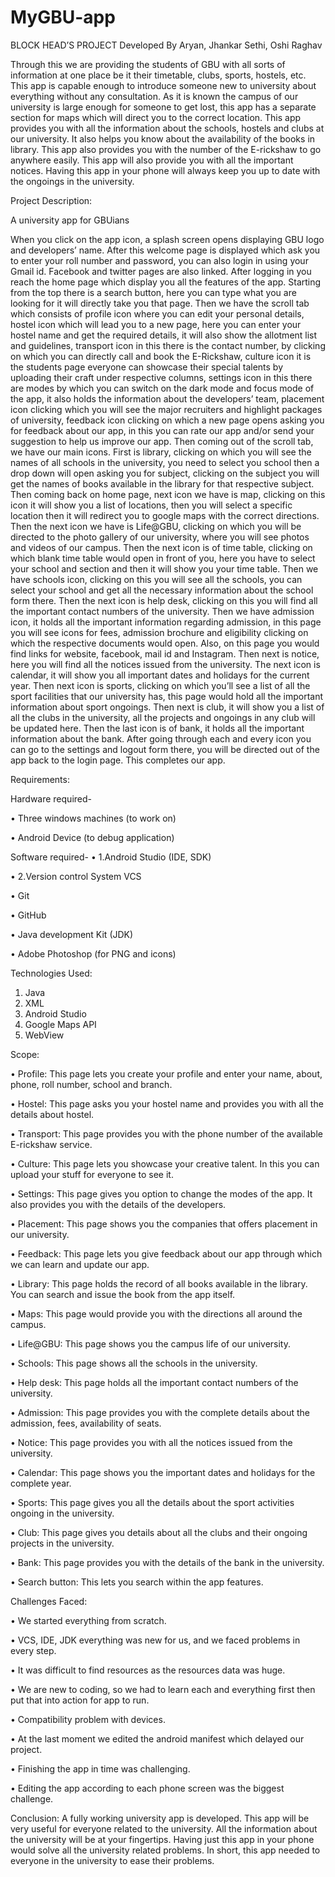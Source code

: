 # MyGBU-app
BLOCK HEAD’S PROJECT
Developed By Aryan, Jhankar Sethi, Oshi Raghav 

Through this we are providing the students of GBU with all sorts of information at one place be it their timetable, clubs, sports, hostels, etc. This app is capable enough to introduce someone new to university about everything without any consultation. As it is known the campus of our university is large enough for someone to get lost, this app has a separate section for maps which will direct you to the correct location. This app provides you with all the information about the schools, hostels and clubs at our university. It also helps you know about the availability of the books in library. This app also provides you with the number of the E-rickshaw to go anywhere easily. This app will also provide you with all the important notices. Having this app in your phone will always keep you up to date with the ongoings in the university.

Project Description:

A university app for GBUians

When you click on the app icon, a splash screen opens displaying GBU logo and developers’ name. After this welcome page is displayed which ask you to enter your roll number and password, you can also login in using your Gmail id. Facebook and twitter pages are also linked. After logging in you reach the home page which display you all the features of the app. Starting from the top there is a search button, here you can type what you are looking for it will directly take you that page. Then we have the scroll tab which consists of profile icon where you can edit your personal details, hostel icon which will lead you to a new page, here you can enter your hostel name and get the required details, it will also show the allotment list and guidelines, transport icon in this there is the contact number, by clicking on which you can directly call and book the E-Rickshaw, culture icon it is the students page everyone can showcase their special talents by uploading their craft under respective columns, settings icon in this there are modes by which you can switch on the dark mode and focus mode of the app, it  also holds the information about the developers’ team, placement icon clicking which you will see the major recruiters and highlight packages of university, feedback icon clicking on which a new page opens asking you for feedback about our app, in this you can rate our app and/or send your suggestion to help us improve our app. Then coming out of the scroll tab, we have our main icons. First is library, clicking on which you will see the names of all schools in the university, you need to select you school then a drop down will open asking you for subject, clicking on the subject you will get the names of books available in the library for that respective subject. Then coming back on home page, next icon we have is map, clicking on this icon it will show you a list of locations, then you will select a specific location then it will redirect you to google maps with the correct directions. Then the next icon we have is Life@GBU, clicking on which you will be directed to the photo gallery of our university, where you will see photos and videos of our campus. Then the next icon is of time table, clicking on which blank time table would open in front of you, here you have to select your school and section and then it will show you your time table. Then we have schools icon, clicking on this you will see all the schools, you can select your school and get all the necessary information about the school form there. Then the next icon is help desk, clicking on this you will find all the important contact numbers of the university. Then we have admission icon, it holds all the important information regarding admission, in this page you will see icons for fees, admission brochure and eligibility clicking on which the respective documents would open. Also, on this page you would find links for website, facebook, mail id and Instagram. Then next is notice, here you will find all the notices issued from the university. The next icon is calendar, it will show you all important dates and holidays for the current year. Then next icon is sports, clicking on which you’ll see a list of all the sport facilities that our university has, this page would hold all the important information about sport ongoings. Then next is club, it will show you a list of all the clubs in the university, all the projects and ongoings in any club will be updated here. Then the last icon is of bank, it holds all the important information about the bank. After going through each and every icon you can go to the settings and logout form there, you will be directed out of the app back to the login page. This completes our app. 


Requirements:

Hardware required-

•	Three windows machines (to work on)

•	Android Device (to debug application)

Software required-
•	1.Android Studio (IDE, SDK)

•	2.Version control System VCS

•	Git

•	GitHub

•	Java development Kit (JDK)

•	Adobe Photoshop (for PNG and icons)


Technologies Used:

1.	 Java
2.	 XML 
3.	 Android Studio
4.   Google Maps API
5.   WebView


Scope:

•	Profile: This page lets you create your profile and enter your name, about, phone, roll number, school and branch.

•	Hostel: This page asks you your hostel name and provides you with all the details about hostel.

•	Transport: This page provides you with the phone number of the available E-rickshaw service.

•	Culture: This page lets you showcase your creative talent. In this you can upload your stuff for everyone to see it.

•	Settings: This page gives you option to change the modes of the app. It also provides you with the details of the developers.

•	Placement: This page shows you the companies that offers placement in our university.

•	Feedback: This page lets you give feedback about our app through which we can learn and update our app.

•	Library: This page holds the record of all books available in the library. You can search and issue the book from the app itself.

•	Maps: This page would provide you with the directions all around the campus.

•	Life@GBU:  This page shows you the campus life of our university.

•	Schools: This page shows all the schools in the university.

•	Help desk: This page holds all the important contact numbers of the university.

•	Admission: This page provides you with the complete details about the admission, fees, availability of seats.

•	Notice: This page provides you with all the notices issued from the university.

•	Calendar: This page shows you the important dates and holidays for the complete year.

•	Sports: This page gives you all the details about the sport activities ongoing in the university.

•	Club: This page gives you details about all the clubs and their ongoing projects in the university.

•	Bank: This page provides you with the details of the bank in the university.

•	Search button: This lets you search within the app features.


Challenges Faced:

•	We started everything from scratch.

•	VCS, IDE, JDK everything was new for us, and we faced problems in every step.

•	It was difficult to find resources as the resources data was huge.

•	We are new to coding, so we had to learn each and everything first then put that into action for app to run.

•	Compatibility problem with devices.

•	At the last moment we edited the android manifest which delayed our project.

•	Finishing the app in time was challenging.

•	Editing the app according to each phone screen was the biggest challenge. 



Conclusion:
A fully working university app is developed. This app will be very useful for everyone related to the university. All the information about the university will be at your fingertips. Having just this app in your phone would solve all the university related problems. In short, this app needed to everyone in the university to ease their problems.
